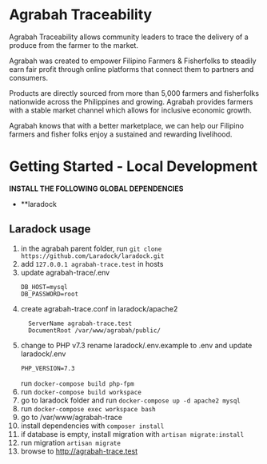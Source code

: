 # Agrabah Traceability

Agrabah Traceability allows community leaders to trace the delivery of a produce from the farmer to the market.

Agrabah was created to empower Filipino Farmers & Fisherfolks to steadily earn fair profit through online platforms that connect them to partners and consumers.

Products are directly sourced from more than 5,000 farmers and fisherfolks nationwide across the Philippines and growing. Agrabah provides farmers with a stable market channel which allows for inclusive economic growth.

Agrabah knows that with a better marketplace, we can help our Filipino farmers and fisher folks enjoy a sustained and rewarding livelihood.

# Getting Started - Local Development

**INSTALL THE FOLLOWING GLOBAL DEPENDENCIES**

* **laradock

## Laradock usage
1. in the agrabah parent folder, run ```git clone https://github.com/Laradock/laradock.git```
1. add ```127.0.0.1 agrabah-trace.test``` in hosts
1. update agrabah-trace/.env
    ```
    DB_HOST=mysql
    DB_PASSWORD=root
    ```
1. create agrabah-trace.conf in laradock/apache2
    ```
      ServerName agrabah-trace.test
      DocumentRoot /var/www/agrabah/public/
    ```
1. change to PHP v7.3 rename laradock/.env.example to .env and update laradock/.env
    ```
    PHP_VERSION=7.3
    ```
    run ```docker-compose build php-fpm``` 
1. run ```docker-compose build workspace```
1. go to laradock folder and run ```docker-compose up -d apache2 mysql```
1. run ```docker-compose exec workspace bash```
1. go to /var/www/agrabah-trace
1. install dependencies with ```composer install```    
1. if database is empty, install migration with ```artisan migrate:install```
1. run migration ```artisan migrate```
1. browse to http://agrabah-trace.test